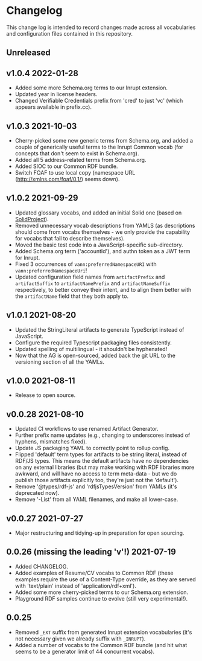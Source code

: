 # Changelog

This change log is intended to record changes made across all vocabularies and
configuration files contained in this repository.

## Unreleased


## v1.0.4 2022-01-28

- Added some more Schema.org terms to our Inrupt extension.
- Updated year in license headers.
- Changed Verifiable Credentials prefix from 'cred' to just 'vc' (which
  appears available in prefix.cc).

## v1.0.3 2021-10-03

- Cherry-picked some new generic terms from Schema.org, and added a couple of
  generically useful terms to the Inrupt Common vocab (for concepts that don't
  seem to exist in Schema.org).
- Added all 5 address-related terms from Schema.org.
- Added SIOC to our Common RDF bundle.
- Switch FOAF to use local copy (namespace URL (http://xmlns.com/foaf/0.1/)
  seems down).

## v1.0.2 2021-09-29

- Updated glossary vocabs, and added an initial Solid one (based on
  [SolidProject](https://docs.inrupt.com/developer-tools/javascript/client-libraries/reference/glossary/)).
- Removed unnecessary vocab descriptions from YAMLS (as descriptions should
  come from vocabs themselves - we only provide the capability for vocabs that
  fail to describe themselves).
- Moved the basic test code into a JavaScript-specific sub-directory.
- Added Schema.org term ('accountId'), and authn token as a JWT term for Inrupt.
- Fixed 3 occurrences of `vann:preferredNamespaceURI` with `vann:preferredNamespaceUri`!
- Updated configuration field names from `artifactPrefix` and `artifactSuffix`
  to `artifactNamePrefix` and `artifactNameSuffix` respectively, to better
  convey their intent, and to align them better with the `artifactName` field
  that they both apply to.

## v1.0.1 2021-08-20

- Updated the StringLiteral artifacts to generate TypeScript instead of
  JavaScript.
- Configure the required Typescript packaging files consistently.
- Updated spelling of multilingual - it shouldn't be hyphenated!
- Now that the AG is open-sourced, added back the git URL to the versioning
  section of all the YAMLs.

## v1.0.0 2021-08-11

- Release to open source.

## v0.0.28 2021-08-10

- Updated CI workflows to use renamed Artifact Generator.
- Further prefix name updates (e.g., changing to underscores instead of
  hyphens, mismatches fixed).
- Update JS packaging YAML to correctly point to rollup config.
- Flipped 'default' term types for artifacts to be string literal, instead
  of RDF/JS types. This means the default artifacts have no dependencies on
  any external libraries (but may make working with RDF libraries more
  awkward, and will have no access to term meta-data - but we do publish
  those artifacts explicitly too, they're just not the 'default').
- Remove '@types/rdf-js' and 'rdfjsTypesVersion' from YAMLs (it's
  deprecated now).
- Remove '-List' from all YAML filenames, and make all lower-case.

## v0.0.27 2021-07-27

- Major restructuring and tidying-up in preparation for open sourcing.

## 0.0.26 (missing the leading 'v'!) 2021-07-19

- Added CHANGELOG.
- Added examples of Resume/CV vocabs to Common RDF (these examples require the
  use of a Content-Type override, as they are served with 'text/plain' instead
  of 'application/rdf+xml').
- Added some more cherry-picked terms to our Schema.org extension.
- Playground RDF samples continue to evolve (still very experimental!).

## 0.0.25

- Removed `_EXT` suffix from generated Inrupt extension vocabularies (it's not
  necessary given we already suffix with `_INRUPT`).
- Added a number of vocabs to the Common RDF bundle (and hit what seems to be a
  generator limit of 44 concurrent vocabs).
